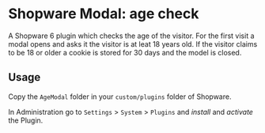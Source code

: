 # Shopware Modal: age check

A Shopware 6 plugin which checks the age of the visitor. For the first visit a modal opens and asks it the visitor is at leat 18 years old. If the visitor claims to be 18 or older a cookie is stored for 30 days and the model is closed.

## Usage

Copy the `AgeModal` folder in your `custom/plugins` folder of Shopware.

In Administration go to `Settings` > `System` > `Plugins` and *install* and *activate* the Plugin.

